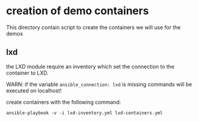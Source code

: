 # creation of demo containers

This directory contain script to create the containers we will use for the demos


## lxd

the LXD module require an inventory which set the connection to the container to LXD.

WARN: if the variable `ansible_connection: lxd` is missing commands will be executed on localhost!

create containers with the following command:

`ansible-playbook -v -i lxd-inventory.yml lxd-containers.yml`


